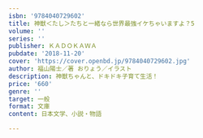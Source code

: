 ```yaml
---
isbn: '9784040729602'
title: 神獣＜たし＞たちと一緒なら世界最強イケちゃいますよ？5
volume: ''
series: ''
publisher: ＫＡＤＯＫＡＷＡ
pubdate: '2018-11-20'
cover: 'https://cover.openbd.jp/9784040729602.jpg'
author: 福山陽士／著 おりょう／イラスト
description: 神獣ちゃんと、ドキドキ子育て生活！
price: '660'
genre: ''
target: 一般
format: 文庫
content: 日本文学、小説・物語

---
```

